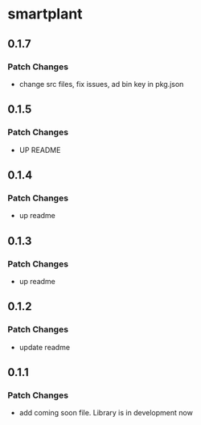 # smartplant

## 0.1.7

### Patch Changes

- change src files, fix issues, ad bin key in pkg.json

## 0.1.5

### Patch Changes

- UP README

## 0.1.4

### Patch Changes

- up readme

## 0.1.3

### Patch Changes

- up readme

## 0.1.2

### Patch Changes

- update readme

## 0.1.1

### Patch Changes

- add coming soon file. Library is in development now
